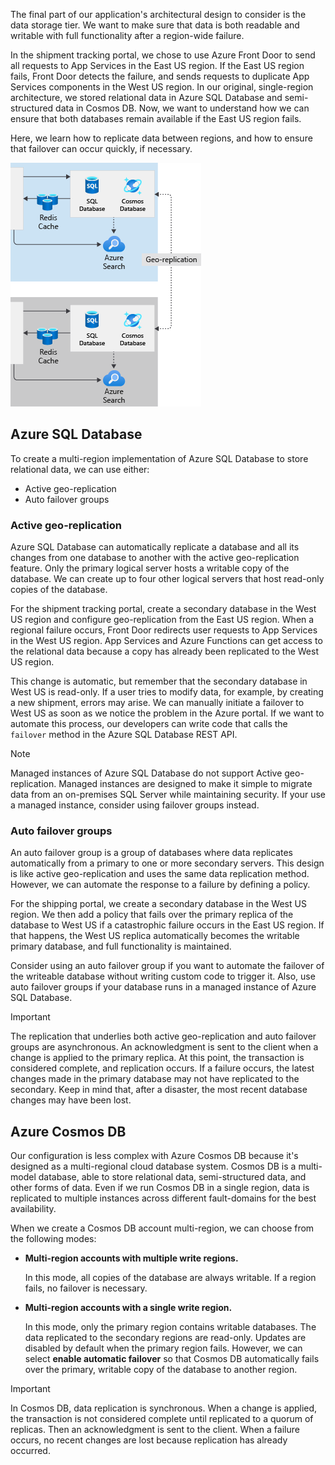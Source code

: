 The final part of our application's architectural design to consider is the data storage tier. We want to make sure that data is both readable and writable with full functionality after a region-wide failure.

In the shipment tracking portal, we chose to use Azure Front Door to send all requests to App Services in the East US region. If the East US region fails, Front Door detects the failure, and sends requests to duplicate App Services components in the West US region. In our original, single-region architecture, we stored relational data in Azure SQL Database and semi-structured data in Cosmos DB. Now, we want to understand how we can ensure that both databases remain available if the East US region fails.

Here, we learn how to replicate data between regions, and how to ensure that failover can occur quickly, if necessary.

![A diagram showing multi-region architecture databases.](../media/5-multi-region-web-app-data.png)

## Azure SQL Database

To create a multi-region implementation of Azure SQL Database to store relational data, we can use either:

- Active geo-replication
- Auto failover groups

### Active geo-replication

Azure SQL Database can automatically replicate a database and all its changes from one database to another with the active geo-replication feature. Only the primary logical server hosts a writable copy of the database. We can create up to four other logical servers that host read-only copies of the database.

For the shipment tracking portal, create a secondary database in the West US region and configure geo-replication from the East US region. When a regional failure occurs, Front Door redirects user requests to App Services in the West US region. App Services and Azure Functions can get access to the relational data because a copy has already been replicated to the West US region.

This change is automatic, but remember that the secondary database in West US is read-only. If a user tries to modify data, for example, by creating a new shipment, errors may arise. We can manually initiate a failover to West US as soon as we notice the problem in the Azure portal. If we want to automate this process, our developers can write code that calls the `failover` method in the Azure SQL Database REST API.

> [!NOTE]
> Managed instances of Azure SQL Database do not support Active geo-replication. Managed instances are designed to make it simple to migrate data from an on-premises SQL Server while maintaining security. If your use a managed instance, consider using failover groups instead.

### Auto failover groups

An auto failover group is a group of databases where data replicates automatically from a primary to one or more secondary servers. This design is like active geo-replication and uses the same data replication method. However, we can automate the response to a failure by defining a policy.

For the shipping portal, we create a secondary database in the West US region. We then add a policy that fails over the primary replica of the database to West US if a catastrophic failure occurs in the East US region. If that happens, the West US replica automatically becomes the writable primary database, and full functionality is maintained.  

Consider using an auto failover group if you want to automate the failover of the writeable database without writing custom code to trigger it. Also, use auto failover groups if your database runs in a managed instance of Azure SQL Database.

> [!IMPORTANT]
> The replication that underlies both active geo-replication and auto failover groups are asynchronous. An acknowledgment is sent to the client when a change is applied to the primary replica. At this point, the transaction is considered complete, and replication occurs. If a failure occurs, the latest changes made in the primary database may not have replicated to the secondary. Keep in mind that, after a disaster, the most recent database changes may have been lost.

## Azure Cosmos DB

Our configuration is less complex with Azure Cosmos DB because it's designed as a multi-regional cloud database system. Cosmos DB is a multi-model database, able to store relational data, semi-structured data, and other forms of data. Even if we run Cosmos DB in a single region, data is replicated to multiple instances across different fault-domains for the best availability.

When we create a Cosmos DB account multi-region, we can choose from the following modes:

- **Multi-region accounts with multiple write regions.**

    In this mode, all copies of the database are always writable. If a region fails, no failover is necessary.

- **Multi-region accounts with a single write region.**

    In this mode, only the primary region contains writable databases. The data replicated to the secondary regions are read-only. Updates are disabled by default when the primary region fails. However, we can select **enable automatic failover** so that Cosmos DB automatically fails over the primary, writable copy of the database to another region.

> [!IMPORTANT]
> In Cosmos DB, data replication is synchronous. When a change is applied, the transaction is not considered complete until replicated to a quorum of replicas. Then an acknowledgment is sent to the client. When a failure occurs, no recent changes are lost because replication has already occurred.
